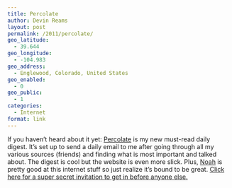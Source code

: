 ```yaml
---
title: Percolate
author: Devin Reams
layout: post
permalink: /2011/percolate/
geo_latitude:
  - 39.644
geo_longitude:
  - -104.983
geo_address:
  - Englewood, Colorado, United States
geo_enabled:
  - 0
geo_public:
  - 1
categories:
  - Internet
format: link
---
```

If you haven&#8217;t heard about it yet: [Percolate][1] is my new must-read daily digest. It&#8217;s set up to send a daily email to me after going through all my various sources (friends) and finding what is most important and talked about. The digest is cool but the website is even more slick. Plus, [Noah][2] is pretty good at this internet stuff so just realize it&#8217;s bound to be great. [Click here for a super secret invitation to get in before anyone else.][3]

 [1]: http://percolate.com/
 [2]: http://www.noahbrier.com/
 [3]: http://pco.lt/rsCOZA